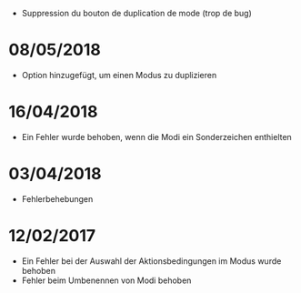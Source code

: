 - Suppression du bouton de duplication de mode (trop de bug)

# 08/05/2018

- Option hinzugefügt, um einen Modus zu duplizieren

# 16/04/2018

- Ein Fehler wurde behoben, wenn die Modi ein Sonderzeichen enthielten

# 03/04/2018

- Fehlerbehebungen

# 12/02/2017

- Ein Fehler bei der Auswahl der Aktionsbedingungen im Modus wurde behoben
- Fehler beim Umbenennen von Modi behoben
